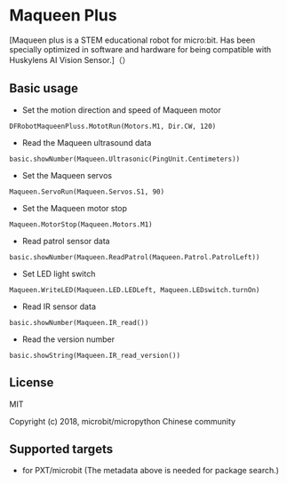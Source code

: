   
# Maqueen Plus

[Maqueen plus is a  STEM educational robot for micro:bit. Has been specially optimized in software and hardware  for being compatible with Huskylens AI Vision Sensor.]（）

## Basic usage

* Set the motion direction and speed of Maqueen motor

```blocks
DFRobotMaqueenPluss.MototRun(Motors.M1, Dir.CW, 120)
```

* Read the Maqueen ultrasound data

```blocks
basic.showNumber(Maqueen.Ultrasonic(PingUnit.Centimeters))
```

* Set the  Maqueen servos 

```blocks
Maqueen.ServoRun(Maqueen.Servos.S1, 90)
```

* Set the  Maqueen  motor stop

```blocks
Maqueen.MotorStop(Maqueen.Motors.M1)
```

* Read patrol sensor data

```blocks
basic.showNumber(Maqueen.ReadPatrol(Maqueen.Patrol.PatrolLeft))
```

* Set LED light switch

```blocks
Maqueen.WriteLED(Maqueen.LED.LEDLeft, Maqueen.LEDswitch.turnOn)
```

* Read IR sensor data

```blocks
basic.showNumber(Maqueen.IR_read())
```

* Read the version number

```blocks
basic.showString(Maqueen.IR_read_version())
```

## License

MIT

Copyright (c) 2018, microbit/micropython Chinese community  


## Supported targets

* for PXT/microbit
(The metadata above is needed for package search.)

